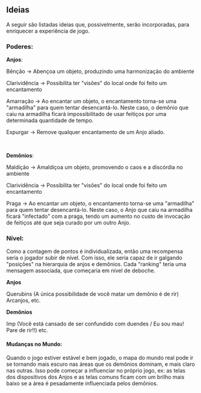 ## Ideias

A seguir são listadas ideias que, possivelmente, serão incorporadas, para enriquecer a experiência de jogo.


### Poderes:


**Anjos**:

Bênção -> Abençoa um objeto, produzindo uma harmonização do ambiente

Clarividência -> Possibilita ter "visões" do local onde foi feito um encantamento

Amarração ->  Ao encantar um objeto, o encantamento torna-se uma "armadilha" para quem tentar desencantá-lo. Neste caso, o demônio que caiu na armadilha ficará impossibilitado de usar feitiços por uma determinada quantidade de tempo.

Expurgar -> Remove qualquer encantamento de um Anjo aliado.

<br/>


**Demônios**:

Maldição -> Amaldiçoa um objeto, promovendo o caos e a discórdia no ambiente

Clarividência -> Possibilita ter "visões" do local onde foi feito um encantamento

Praga -> Ao encantar um objeto, o encantamento torna-se uma "armadilha" para quem tentar desencantá-lo. Neste caso, o Anjo que caiu na armadilha ficará "infectado" com a praga, tendo um aumento no custo de invocação de feitiços até que seja curado por um outro Anjo.


### Nível:

Como a contagem de pontos é individualizada, então uma recompensa seria o jogador subir de nível. Com isso, ele seria capaz de ir galgando "posições" na hierarquia de anjos e demônios. Cada "ranking" teria uma mensagem associada, que começaria em nível de deboche.

**Anjos**
  
Querubins (A única possibilidade de você matar um demônio é de rir)
Arcanjos, etc.
  
  
**Demônios**

Imp (Você está cansado de ser confundido com duendes / Eu sou mau! Pare de rir!!)
etc.



#### Mudanças no Mundo:

Quando o jogo estiver estável e bem jogado, o mapa do mundo real pode ir se tornando mais escuro nas áreas que os 
demônios dominam, e mais claro nas outras. Isso pode começar a influenciar no próprio jogo, ex: as telas dos dispositivos dos Anjos e as telas comuns ficam com um brilho mais baixo se a área é pesadamente influenciada pelos demônios.
